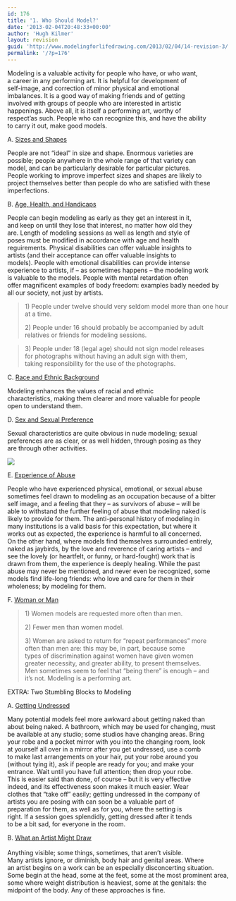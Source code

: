 ```yaml
---
id: 176
title: '1. Who Should Model?'
date: '2013-02-04T20:48:33+00:00'
author: 'Hugh Kilmer'
layout: revision
guid: 'http://www.modelingforlifedrawing.com/2013/02/04/14-revision-3/'
permalink: '/?p=176'
---
```


Modeling is a valuable activity for people who have, or who want,  
a career in any performing art. It is helpful for development of  
self-image, and correction of minor physical and emotional  
imbalances. It is a good way of making friends and of getting  
involved with groups of people who are interested in artistic  
happenings. Above all, it is itself a performing art, worthy of  
respect’as such. People who can recognize this, and have the ability  
to carry it out, make good models.

A. <span style="text-decoration: underline;">Sizes and Shapes</span>

People are not “ideal” in size and shape. Enormous varieties are  
possible; people anywhere in the whole range of that variety can  
model, and can be particularly desirable for particular pictures.  
People working to improve imperfect sizes and shapes are likely to  
project themselves better than people do who are satisfied with these  
imperfections.

B. <span style="text-decoration: underline;">Age, Health, and Handicaps</span>

People can begin modeling as early as they get an interest in it,  
and keep on until they lose that interest, no matter how old they  
are. Length of modeling sessions as well as length and style of  
poses must be modified in accordance with age and health  
reguirements. Physical disabilities can offer valuable insights to  
artists (and their acceptance can offer valuable insights to  
models). People with emotional disabilities can provide intense  
experience to artists, if – as sometimes happens – the modeling work  
is valuable to the models. People with mental retardation often  
offer magnificent examples of body freedom: examples badly needed by  
all our society, not just by artists.

> 1\) People under twelve should very seldom model more than one hour at a time.
> 
> 2\) People under 16 should probably be accompanied by adult relatives or friends for modeling sessions.

> 3\) People under 18 (legal age) should not sign model releases  
> for photographs without having an adult sign with them,  
> taking responsibility for the use of the photographs.

C. <span style="text-decoration: underline;">Race and Ethnic Background</span>

Modeling enhances the values of racial and ethnic  
characteristics, making them clearer and more valuable for people  
open to understand them.

D. <span style="text-decoration: underline;">Sex and Sexual Preference</span>

Sexual characteristics are quite obvious in nude modeling; sexual  
preferences are as clear, or as well hidden, through posing as they  
are through other activities.

![](http://www.modelingforlifedrawing.com/community/images/originals/2_FranbyNormKennedy.jpg)

E. <span style="text-decoration: underline;">Experience of Abuse</span>

People who have experienced physical, emotional, or sexual abuse  
sometimes feel drawn to modeling as an occupation because of a bitter  
self image, and a feeling that they – as survivors of abuse – will be  
able to withstand the further feeling of abuse that modeling naked is  
likely to provide for them. The anti-personal history of modeling in  
many institutions is a valid basis for this expectation, but where it  
works out as expected, the experience is harmful to all concerned.  
On the other hand, where models find themselves surrounded entirely,  
naked as jaybirds, by the love and reverence of caring artists – and  
see the lovely (or heartfelt, or funny, or hard-fought) work that is  
drawn from them, the experience is deeply healing. While the past  
abuse may never be mentioned, and never even be recognized, some  
models find life-long friends: who love and care for them in their  
wholeness; by modeling for them.

F. <span style="text-decoration: underline;">Woman or Man</span>

> 1\) Women models are requested more often than men.
> 
> 2\) Fewer men than women model.
> 
> 3\) Women are asked to return for “repeat performances” more  
> often than men are: this may be, in part, because some  
> types of discrimination against women have given women  
> greater necessity, and greater ability, to present themselves.  
> Men sometimes seem to feel that “being there” is enough – and  
> it’s not. Modeling is a performing art.

EXTRA: Two Stumbling Blocks to Modeling

A. <span style="text-decoration: underline;">Getting Undressed</span>

Many potential models feel more awkward about getting naked than  
about being naked. A bathroom, which may be used for changing, must  
be available at any studio; some studios have changing areas. Bring  
your robe and a pocket mirror with you into the changing room, look  
at yourself all over in a mirror after you get undressed, use a comb  
to make last arrangements on your hair, put your robe around you  
(without tying it), ask if people are ready for you; and make your  
entrance. Wait until you have full attention; then drop your robe.  
This is easier said than done, of course – but it is very effective  
indeed, and its effectiveness soon makes it much easier. Wear  
clothes that “take off” easily; getting undressed in the company of  
artists you are posing with can soon be a valuable part of  
preparation for them, as well as for you, where the setting is  
right. If a session goes splendidly, getting dressed after it tends  
to be a bit sad, for everyone in the room.

B. <span style="text-decoration: underline;">What an Artist Might Draw  
</span>  
Anything visible; some things, sometimes, that aren’t visible.  
Many artists ignore, or diminish, body hair and genital areas. Where  
an artist begins on a work can be an especially disconcerting situation.   
Some begin at the head, some at the feet, some at the most prominent area, some where weight distribution is heaviest, some at the genitals: the midpoint of the body. Any of these approaches is fine.
